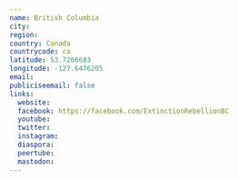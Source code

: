 ```yaml
---
name: British Columbia
city:
region:
country: Canada
countrycode: ca
latitude: 53.7266683
longitude: -127.6476205
email:
publiciseemail: false
links:
  website:
  facebook: https://facebook.com/ExtinctionRebellionBC
  youtube:
  twitter:
  instagram:
  diaspora:
  peertube:
  mastodon:
---
```


